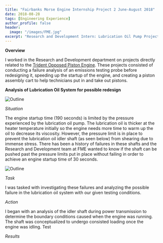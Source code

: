 ```yaml
---
title: "Fairbanks Morse Engine Internship Project 2 June-August 2018"
date: 2018-08-28
tags: [Engineering Experience]
author_profile: false
header:
  image: "/images/FME.jpg"
excerpt: "Research and Development Intern: Lubrication Oil Pump Project"
---
```

**Overview**

I worked in the Research and Development department on projects directly related to the [Trident Opposed Piston Engine](https://www.fairbanksmorse.com/trident-op). These projects consisted of conducting a failure analysis of an emissions testing probe before redesigning it, speeding up the startup of the engine, and creating a piston assembly cart to help technicians put in and take out pistons.

**Analysis of Lubrication Oil System for possible redesign**

<img src="{{ site.url }}{{ site.baseurl }}/images/shaft.png" alt="Outline">

*Situation*

The engine startup time (190 seconds) is limited by the pressure experienced by the lubrication oil pump. The lubrication oil is thicker at the heater temperature initially so the engine needs more time to warm up the oil to decrease its viscosity. However, the pressure limit is in place to prevent the lubrication oil idler shaft (as seen below) from shearing due to immense stress. There has been a history of failures in these shafts and the Research and Development team at FME wanted to know if the shaft can be pushed past the pressure limits put in place without failing in order to achieve an engine startup time of 30 seconds.

<img src="{{ site.url }}{{ site.baseurl }}/images/shaft.png" alt="Outline">

*Task*

 I was tasked with investigating these failures and analyzing the possible failure in the lubrication oil system with our given testing conditions.

*Action*

I began with an analysis of the idler shaft during power transmission to determine the boundary conditions caused when the engine was running. The shaft was conceptualized to undergo consisted loading once the engine was idling.
Test


*Results*
